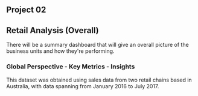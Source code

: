 ## Project 02 
## Retail Analysis (Overall)
There will be a summary dashboard that will give an overall picture of the business units and how they're performing.
### Global Perspective - Key Metrics - Insights
This dataset was obtained using sales data from two retail chains based in Australia, with data spanning from January 2016 to July 2017. 




